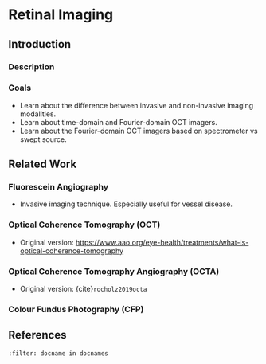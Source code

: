 # Retinal Imaging

## Introduction

### Description

### Goals
* Learn about the difference between invasive and non-invasive imaging modalities.
* Learn about time-domain and Fourier-domain OCT imagers.
* Learn about the Fourier-domain OCT imagers based on spectrometer vs swept source.

## Related Work

### Fluorescein Angiography
* Invasive imaging technique. Especially useful for vessel disease.

### Optical Coherence Tomography (OCT)
* Original version: https://www.aao.org/eye-health/treatments/what-is-optical-coherence-tomography

### Optical Coherence Tomography Angiography (OCTA)
* Original version: {cite}`rocholz2019octa`


### Colour Fundus Photography (CFP)


## References
```{bibliography}
:filter: docname in docnames
```